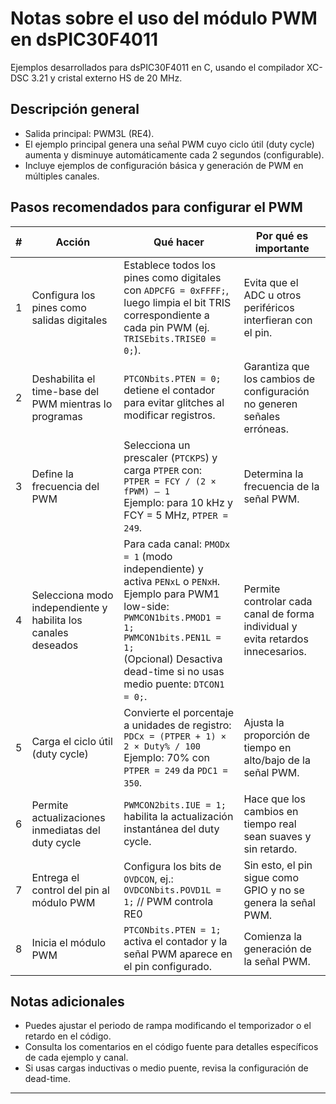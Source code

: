 # Notas sobre el uso del módulo PWM en dsPIC30F4011

Ejemplos desarrollados para dsPIC30F4011 en C, usando el compilador XC-DSC 3.21 y cristal externo HS de 20 MHz.

## Descripción general

- Salida principal: PWM3L (RE4).
- El ejemplo principal genera una señal PWM cuyo ciclo útil (duty cycle) aumenta y disminuye automáticamente cada 2 segundos (configurable).
- Incluye ejemplos de configuración básica y generación de PWM en múltiples canales.

## Pasos recomendados para configurar el PWM

| #  | Acción | Qué hacer | Por qué es importante |
|----|--------|-----------|----------------------|
| 1  | Configura los pines como salidas digitales | Establece todos los pines como digitales con `ADPCFG = 0xFFFF;`, luego limpia el bit TRIS correspondiente a cada pin PWM (ej. `TRISEbits.TRISE0 = 0;`). | Evita que el ADC u otros periféricos interfieran con el pin. |
| 2  | Deshabilita el time-base del PWM mientras lo programas | `PTCONbits.PTEN = 0;` detiene el contador para evitar glitches al modificar registros. | Garantiza que los cambios de configuración no generen señales erróneas. |
| 3  | Define la frecuencia del PWM | Selecciona un prescaler (`PTCKPS`) y carga `PTPER` con:<br>`PTPER = FCY / (2 × fPWM) – 1`<br>Ejemplo: para 10 kHz y FCY = 5 MHz, `PTPER = 249`. | Determina la frecuencia de la señal PWM. |
| 4  | Selecciona modo independiente y habilita los canales deseados | Para cada canal: `PMODx = 1` (modo independiente) y activa `PENxL` o `PENxH`.<br>Ejemplo para PWM1 low-side:<br>`PWMCON1bits.PMOD1 = 1;`<br>`PWMCON1bits.PEN1L = 1;`<br>(Opcional) Desactiva dead-time si no usas medio puente: `DTCON1 = 0;`. | Permite controlar cada canal de forma individual y evita retardos innecesarios. |
| 5  | Carga el ciclo útil (duty cycle) | Convierte el porcentaje a unidades de registro:<br>`PDCx = (PTPER + 1) × 2 × Duty% / 100`<br>Ejemplo: 70% con `PTPER = 249` da `PDC1 = 350`. | Ajusta la proporción de tiempo en alto/bajo de la señal PWM. |
| 6  | Permite actualizaciones inmediatas del duty cycle | `PWMCON2bits.IUE = 1;` habilita la actualización instantánea del duty cycle. | Hace que los cambios en tiempo real sean suaves y sin retardo. |
| 7  | Entrega el control del pin al módulo PWM | Configura los bits de `OVDCON`, ej.:<br>`OVDCONbits.POVD1L = 1;` // PWM controla RE0 | Sin esto, el pin sigue como GPIO y no se genera la señal PWM. |
| 8  | Inicia el módulo PWM | `PTCONbits.PTEN = 1;` activa el contador y la señal PWM aparece en el pin configurado. | Comienza la generación de la señal PWM. |

## Notas adicionales

- Puedes ajustar el periodo de rampa modificando el temporizador o el retardo en el código.
- Consulta los comentarios en el código fuente para detalles específicos de cada ejemplo y canal.
- Si usas cargas inductivas o medio puente, revisa la configuración de dead-time.

---
